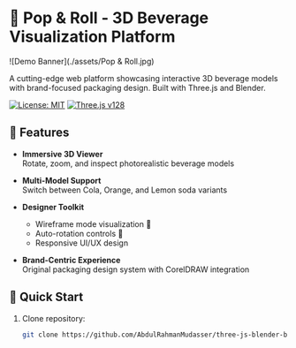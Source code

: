 # 🥤 Pop & Roll - 3D Beverage Visualization Platform

![Demo Banner](./assets/Pop & Roll.jpg)

A cutting-edge web platform showcasing interactive 3D beverage models with brand-focused packaging design. Built with Three.js and Blender.

[![License: MIT](https://img.shields.io/badge/License-MIT-blue.svg)](https://opensource.org/licenses/MIT)
[![Three.js v128](https://img.shields.io/badge/Three.js-r128-000000.svg)](https://threejs.org/)

## 🌟 Features
- **Immersive 3D Viewer**  
  Rotate, zoom, and inspect photorealistic beverage models

- **Multi-Model Support**  
  Switch between Cola, Orange, and Lemon soda variants

- **Designer Toolkit**  
  - Wireframe mode visualization 📐
  - Auto-rotation controls 🔄
  - Responsive UI/UX design

- **Brand-Centric Experience**  
  Original packaging design system with CorelDRAW integration

## 🚀 Quick Start
1. Clone repository:

   ```bash
   git clone https://github.com/AbdulRahmanMudasser/three-js-blender-beverages.git